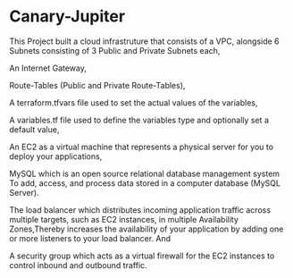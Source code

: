 # Canary-Jupiter

This Project built a cloud infrastruture that consists of a VPC, alongside 6 Subnets consisting of 3 Public and Private Subnets each,

An Internet Gateway,

Route-Tables (Public and Private Route-Tables),

A terraform.tfvars file used to set the actual values of the variables,

A variables.tf file used to define the variables type and optionally set a default value,

An EC2 as a virtual machine that represents a physical server for you to deploy your applications,

MySQL which is an open source relational database management system To add, access, and process data stored in a computer database (MySQL Server).

The load balancer which distributes incoming application traffic across multiple targets, such as EC2 instances, in multiple Availability Zones,Thereby increases the availability of your application by adding one or more listeners to your load balancer. And

A security group which acts as a virtual firewall for the EC2 instances to control inbound and outbound traffic.
